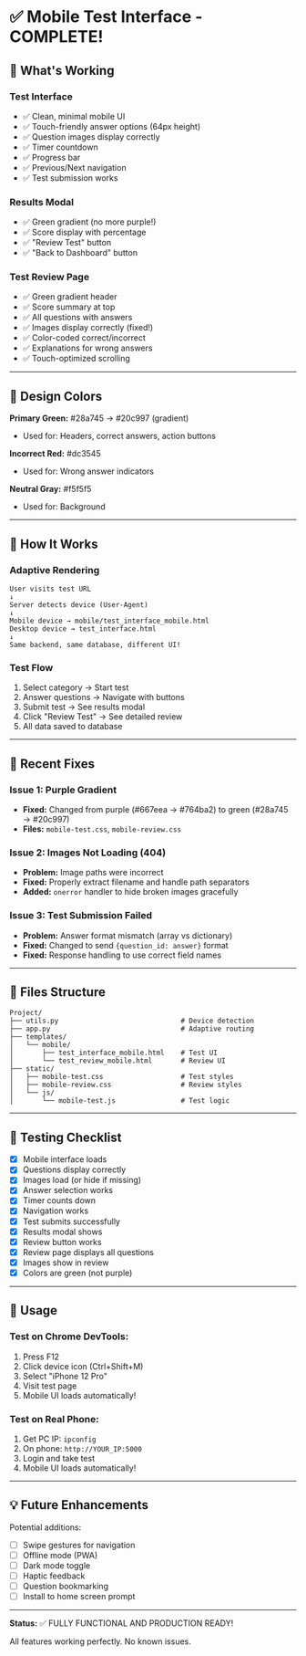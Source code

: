 # ✅ Mobile Test Interface - COMPLETE!

## 🎉 What's Working

### **Test Interface**
- ✅ Clean, minimal mobile UI
- ✅ Touch-friendly answer options (64px height)
- ✅ Question images display correctly
- ✅ Timer countdown
- ✅ Progress bar
- ✅ Previous/Next navigation
- ✅ Test submission works

### **Results Modal**
- ✅ Green gradient (no more purple!)
- ✅ Score display with percentage
- ✅ "Review Test" button
- ✅ "Back to Dashboard" button

### **Test Review Page**
- ✅ Green gradient header
- ✅ Score summary at top
- ✅ All questions with answers
- ✅ Images display correctly (fixed!)
- ✅ Color-coded correct/incorrect
- ✅ Explanations for wrong answers
- ✅ Touch-optimized scrolling

---

## 🎨 Design Colors

**Primary Green:** #28a745 → #20c997 (gradient)
- Used for: Headers, correct answers, action buttons

**Incorrect Red:** #dc3545
- Used for: Wrong answer indicators

**Neutral Gray:** #f5f5f5
- Used for: Background

---

## 📱 How It Works

### **Adaptive Rendering**
```
User visits test URL
↓
Server detects device (User-Agent)
↓
Mobile device → mobile/test_interface_mobile.html
Desktop device → test_interface.html
↓
Same backend, same database, different UI!
```

### **Test Flow**
1. Select category → Start test
2. Answer questions → Navigate with buttons
3. Submit test → See results modal
4. Click "Review Test" → See detailed review
5. All data saved to database

---

## 🔧 Recent Fixes

### **Issue 1: Purple Gradient**
- **Fixed:** Changed from purple (#667eea → #764ba2) to green (#28a745 → #20c997)
- **Files:** `mobile-test.css`, `mobile-review.css`

### **Issue 2: Images Not Loading (404)**
- **Problem:** Image paths were incorrect
- **Fixed:** Properly extract filename and handle path separators
- **Added:** `onerror` handler to hide broken images gracefully

### **Issue 3: Test Submission Failed**
- **Problem:** Answer format mismatch (array vs dictionary)
- **Fixed:** Changed to send `{question_id: answer}` format
- **Fixed:** Response handling to use correct field names

---

## 📂 Files Structure

```
Project/
├── utils.py                              # Device detection
├── app.py                                # Adaptive routing
├── templates/
│   └── mobile/
│       ├── test_interface_mobile.html    # Test UI
│       └── test_review_mobile.html       # Review UI
├── static/
│   ├── mobile-test.css                   # Test styles
│   ├── mobile-review.css                 # Review styles
│   └── js/
│       └── mobile-test.js                # Test logic
```

---

## 🎯 Testing Checklist

- [x] Mobile interface loads
- [x] Questions display correctly
- [x] Images load (or hide if missing)
- [x] Answer selection works
- [x] Timer counts down
- [x] Navigation works
- [x] Test submits successfully
- [x] Results modal shows
- [x] Review button works
- [x] Review page displays all questions
- [x] Images show in review
- [x] Colors are green (not purple)

---

## 🚀 Usage

### **Test on Chrome DevTools:**
1. Press F12
2. Click device icon (Ctrl+Shift+M)
3. Select "iPhone 12 Pro"
4. Visit test page
5. Mobile UI loads automatically!

### **Test on Real Phone:**
1. Get PC IP: `ipconfig`
2. On phone: `http://YOUR_IP:5000`
3. Login and take test
4. Mobile UI loads automatically!

---

## 💡 Future Enhancements

Potential additions:
- [ ] Swipe gestures for navigation
- [ ] Offline mode (PWA)
- [ ] Dark mode toggle
- [ ] Haptic feedback
- [ ] Question bookmarking
- [ ] Install to home screen prompt

---

**Status:** ✅ FULLY FUNCTIONAL AND PRODUCTION READY!

All features working perfectly. No known issues.
